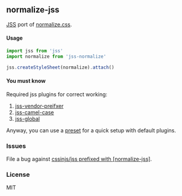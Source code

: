 ## normalize-jss

[JSS](https://github.com/cssinjs/jss) port of [normalize.css](https://github.com/necolas/normalize.css).

#### Usage

```````````````````js
import jss from 'jss'
import normalize from 'jss-normalize'

jss.createStyleSheet(normalize).attach()
```````````````````

#### You must know

Required jss plugins for correct working:
  1. [jss-vendor-preifxer](https://github.com/cssinjs/jss-vendor-prefixer)
  2. [jss-camel-case](https://github.com/cssinjs/jss-camel-case)
  3. [jss-global](https://github.com/cssinjs/jss-global)

Anyway, you can use a [preset](https://github.com/cssinjs/jss-preset-default) for a quick setup with default plugins.

### Issues

File a bug against [cssinjs/jss prefixed with \[normalize-jss\]](https://github.com/cssinjs/jss/issues/new?title=[normalize-jss]%20).

### License

MIT
